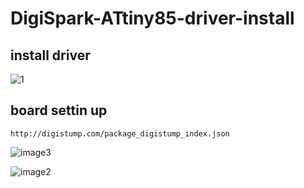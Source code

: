 # DigiSpark-ATtiny85-driver-install

## install driver


![1](https://github.com/MMVonnSeek/DigiSpark-ATtiny85-driver-install/assets/89359847/b79f6399-1ad6-4aed-8827-7e6f23de9227)

## board settin up
    
    http://digistump.com/package_digistump_index.json

![image3](https://github.com/MMVonnSeek/DigiSpark-ATtiny85-driver-install/assets/89359847/2fd1975e-7e04-43a8-8a6e-41f34a9c5642)


![image2](https://github.com/MMVonnSeek/DigiSpark-ATtiny85-driver-install/assets/89359847/e0d8f339-316c-4916-af0a-6b574a8010eb)
 

